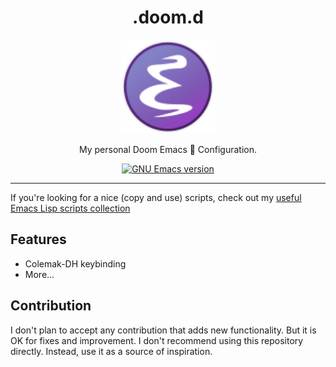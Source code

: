 <div align="center">
<h1>.doom.d</h1>

<img src='docs/emacs-logo.svg' width=150px/>

My personal Doom Emacs 📜 Configuration.

<a href="https://github.com/emacs-mirror/emacs/">
    <img src="https://img.shields.io/badge/GNU%20Emacs-28.1.0-blue" alt="GNU Emacs version" />
</a>

</div>

---

If you're looking for a nice (copy and use) scripts, check out my [useful Emacs Lisp scripts collection](https://azzamsa.com/n/scripts-el/)

## Features

- Colemak-DH keybinding
- More...

## Contribution

I don't plan to accept any contribution that adds new functionality. But it is OK for fixes and improvement.
I don't recommend using this repository directly. Instead, use it as a source of inspiration.

